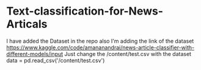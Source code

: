 # Text-classification-for-News-Articals
I have added the Dataset in the repo also I'm adding the link of the dataset 
https://www.kaggle.com/code/amananandrai/news-article-classifier-with-different-models/input
Just change the /content/test.csv with the dataset 
data = pd.read_csv('/content/test.csv') 
